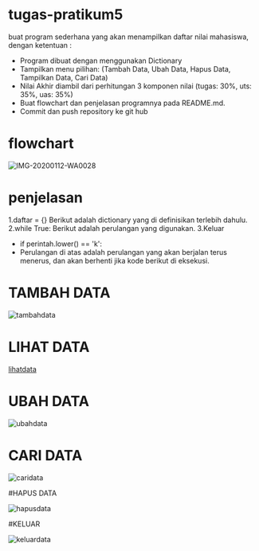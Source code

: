 # tugas-pratikum5
buat program sederhana yang akan menampilkan daftar nilai mahasiswa, dengan ketentuan :

* Program dibuat dengan menggunakan Dictionary
* Tampilkan menu pilihan: (Tambah Data, Ubah Data, Hapus Data, Tampilkan Data, Cari Data)
* Nilai Akhir diambil dari perhitungan 3 komponen nilai (tugas: 30%, uts: 35%, uas: 35%)
* Buat flowchart dan penjelasan programnya pada README.md.
* Commit dan push repository ke git hub



# flowchart
![IMG-20200112-WA0028](https://user-images.githubusercontent.com/57038763/72659967-e2077180-39f9-11ea-8751-e375061f5165.jpg)


# penjelasan
1.daftar = {} Berikut adalah dictionary yang di definisikan terlebih dahulu.
2.while True: Berikut adalah perulangan yang digunakan.
3.Keluar
* if perintah.lower() == 'k':
* Perulangan di atas adalah perulangan yang akan berjalan terus menerus, dan akan berhenti jika kode berikut di eksekusi.



# TAMBAH DATA



![tambahdata](https://user-images.githubusercontent.com/57038763/72666744-bb702780-3a47-11ea-9dc2-b4be0ea2fe50.png)


# LIHAT DATA


[lihatdata](https://user-images.githubusercontent.com/57038763/72986541-fba22200-3e1a-11ea-885a-9a972!ceea440.png)

 # UBAH DATA
 
 
![ubahdata](https://user-images.githubusercontent.com/57038763/72986595-1d030e00-3e1b-11ea-9f7b-11017d1de186.png)

# CARI DATA


![caridata](https://user-images.githubusercontent.com/57038763/72986636-3a37dc80-3e1b-11ea-8368-639002e2c805.png)


#HAPUS DATA


![hapusdata](https://user-images.githubusercontent.com/57038763/72986702-62274000-3e1b-11ea-845b-30bfb4023198.png)

#KELUAR


![keluardata](https://user-images.githubusercontent.com/57038763/72986754-7e2ae180-3e1b-11ea-8a24-77fce6439a95.png)
